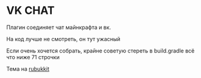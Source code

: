 # VK CHAT

Плагин соединяет чат майнкрафта и вк.

На код лучше не смотреть, он тут ужасный

Если очень хочется собрать, крайне советую стереть в build.gradle всё что ниже 71 строчки

Тема на [rubukkit](http://rubukkit.org/threads/chat-vkchat-v2-0-svjazhi-chat-minecraft-i-vk-com.161915/)
